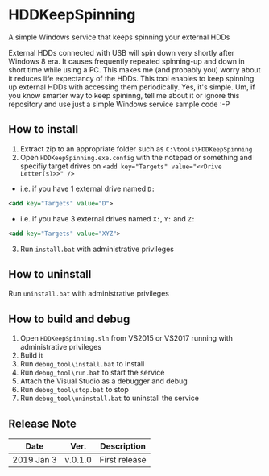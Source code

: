 # HDDKeepSpinning
A simple Windows service that keeps spinning your external HDDs

External HDDs connected with USB will spin down very shortly after Windows 8 era. It causes frequently repeated spinning-up and down in short time while using a PC. This makes me (and probably you) worry about it reduces life expectancy of the HDDs. This tool enables to keep spinning up external HDDs with accessing them periodically. Yes, it's simple. Um, if you know smarter way to keep spininng, tell me about it or ignore this repository and use just a simple Windows service sample code :-P

## How to install

1. Extract zip to an appropriate folder such as `C:\tools\HDDKeepSpinning`
2. Open `HDDKeepSpinning.exe.config` with the notepad or something and specifiy target drives on `<add key="Targets" value="<<Drive Letter(s)>>" />`
  * i.e. if you have 1 external drive named `D:`
  ```xml
  <add key="Targets" value="D">
  ```  
  * i.e. if you have 3 external drives named `X:`, `Y:` and `Z:`
  ```xml
  <add key="Targets" value="XYZ">
  ```
3. Run `install.bat` with administrative privileges

## How to uninstall

Run `uninstall.bat` with administrative privileges

## How to build and debug

1. Open `HDDKeepSpinning.sln` from VS2015 or VS2017 running with administrative privileges
1. Build it
1. Run `debug_tool\install.bat` to install
1. Run `debug_tool\run.bat` to start the service
1. Attach the Visual Studio as a debugger and debug
1. Run `debug_tool\stop.bat` to stop
1. Run `debug_tool\uninstall.bat` to uninstall the service

## Release Note

|Date|Ver.|Description|
|----|----|-----------|
|2019 Jan 3|v.0.1.0|First release|
